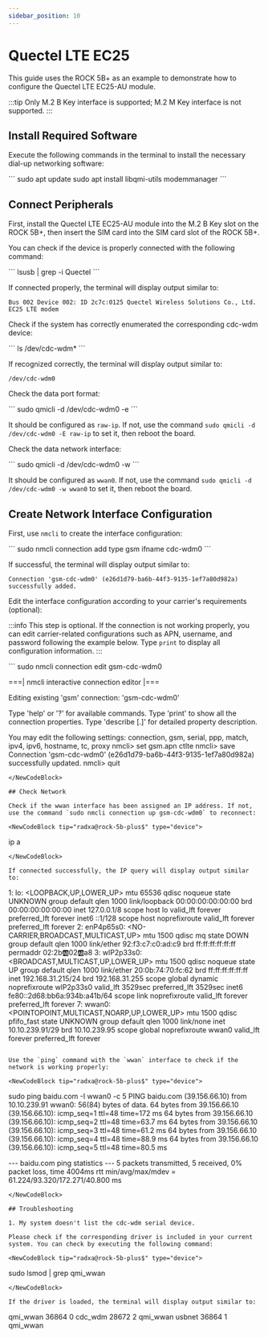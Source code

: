 ```yaml
---
sidebar_position: 10
---
```


# Quectel LTE EC25

This guide uses the ROCK 5B+ as an example to demonstrate how to configure the Quectel LTE EC25-AU module.

:::tip
Only M.2 B Key interface is supported; M.2 M Key interface is not supported.
:::

## Install Required Software

Execute the following commands in the terminal to install the necessary dial-up networking software:

<NewCodeBlock tip="radxa@rock-5b-plus$" type="device">
```
sudo apt update
sudo apt install libqmi-utils modemmanager
```
</NewCodeBlock>

## Connect Peripherals

First, install the Quectel LTE EC25-AU module into the M.2 B Key slot on the ROCK 5B+, then insert the SIM card into the SIM card slot of the ROCK 5B+.

You can check if the device is properly connected with the following command:

<NewCodeBlock tip="radxa@rock-5b-plus$" type="device">
```
lsusb | grep -i Quectel
```
</NewCodeBlock>

If connected properly, the terminal will display output similar to:

```
Bus 002 Device 002: ID 2c7c:0125 Quectel Wireless Solutions Co., Ltd. EC25 LTE modem
```

Check if the system has correctly enumerated the corresponding cdc-wdm device:

<NewCodeBlock tip="radxa@rock-5b-plus$" type="device">
```
ls /dev/cdc-wdm*
```
</NewCodeBlock>

If recognized correctly, the terminal will display output similar to:

```
/dev/cdc-wdm0
```

Check the data port format:

<NewCodeBlock tip="radxa@rock-5b-plus$" type="device">
```
sudo qmicli -d /dev/cdc-wdm0 -e
```
</NewCodeBlock>

It should be configured as `raw-ip`. If not, use the command `sudo qmicli -d /dev/cdc-wdm0 -E raw-ip` to set it, then reboot the board.

Check the data network interface:

<NewCodeBlock tip="radxa@rock-5b-plus$" type="device">
```
sudo qmicli -d /dev/cdc-wdm0 -w
```
</NewCodeBlock>

It should be configured as `wwan0`. If not, use the command `sudo qmicli -d /dev/cdc-wdm0 -w wwan0` to set it, then reboot the board.

## Create Network Interface Configuration

First, use `nmcli` to create the interface configuration:

<NewCodeBlock tip="radxa@rock-5b-plus$" type="device">
```
sudo nmcli connection add type gsm ifname cdc-wdm0
```
</NewCodeBlock>

If successful, the terminal will display output similar to:

```
Connection 'gsm-cdc-wdm0' (e26d1d79-ba6b-44f3-9135-1ef7a80d982a) successfully added.
```

Edit the interface configuration according to your carrier's requirements (optional):

:::info
This step is optional. If the connection is not working properly, you can edit carrier-related configurations such as APN, username, and password following the example below.
Type `print` to display all configuration information.
:::

<NewCodeBlock tip="radxa@rock-5b-plus$" type="device">
```
sudo nmcli connection edit gsm-cdc-wdm0

===| nmcli interactive connection editor |===

Editing existing 'gsm' connection: 'gsm-cdc-wdm0'

Type 'help' or '?' for available commands.
Type 'print' to show all the connection properties.
Type 'describe [<setting>.<prop>]' for detailed property description.

You may edit the following settings: connection, gsm, serial, ppp, match, ipv4, ipv6, hostname, tc, proxy
nmcli> set gsm.apn ctlte
nmcli> save
Connection 'gsm-cdc-wdm0' (e26d1d79-ba6b-44f3-9135-1ef7a80d982a) successfully updated.
nmcli> quit

```
</NewCodeBlock>

## Check Network

Check if the wwan interface has been assigned an IP address. If not, use the command `sudo nmcli connection up gsm-cdc-wdm0` to reconnect:

<NewCodeBlock tip="radxa@rock-5b-plus$" type="device">
```

ip a

```
</NewCodeBlock>

If connected successfully, the IP query will display output similar to:
```

1: lo: <LOOPBACK,UP,LOWER_UP> mtu 65536 qdisc noqueue state UNKNOWN group default qlen 1000
link/loopback 00:00:00:00:00:00 brd 00:00:00:00:00:00
inet 127.0.0.1/8 scope host lo
valid_lft forever preferred_lft forever
inet6 ::1/128 scope host noprefixroute
valid_lft forever preferred_lft forever
2: enP4p65s0: <NO-CARRIER,BROADCAST,MULTICAST,UP> mtu 1500 qdisc mq state DOWN group default qlen 1000
link/ether 92:f3:c7:c0:ad:c9 brd ff:ff:ff:ff:ff:ff permaddr 02:2b:ab:02:ab:a8
3: wlP2p33s0: <BROADCAST,MULTICAST,UP,LOWER_UP> mtu 1500 qdisc noqueue state UP group default qlen 1000
link/ether 20:0b:74:70:fc:62 brd ff:ff:ff:ff:ff:ff
inet 192.168.31.215/24 brd 192.168.31.255 scope global dynamic noprefixroute wlP2p33s0
valid_lft 3529sec preferred_lft 3529sec
inet6 fe80::2d68:bb6a:934b:a41b/64 scope link noprefixroute
valid_lft forever preferred_lft forever
7: wwan0: <POINTOPOINT,MULTICAST,NOARP,UP,LOWER_UP> mtu 1500 qdisc pfifo_fast state UNKNOWN group default qlen 1000
link/none
inet 10.10.239.91/29 brd 10.10.239.95 scope global noprefixroute wwan0
valid_lft forever preferred_lft forever

```

Use the `ping` command with the `wwan` interface to check if the network is working properly:

<NewCodeBlock tip="radxa@rock-5b-plus$" type="device">
```

sudo ping baidu.com -I wwan0 -c 5
PING baidu.com (39.156.66.10) from 10.10.239.91 wwan0: 56(84) bytes of data.
64 bytes from 39.156.66.10 (39.156.66.10): icmp_seq=1 ttl=48 time=172 ms
64 bytes from 39.156.66.10 (39.156.66.10): icmp_seq=2 ttl=48 time=63.7 ms
64 bytes from 39.156.66.10 (39.156.66.10): icmp_seq=3 ttl=48 time=61.2 ms
64 bytes from 39.156.66.10 (39.156.66.10): icmp_seq=4 ttl=48 time=88.9 ms
64 bytes from 39.156.66.10 (39.156.66.10): icmp_seq=5 ttl=48 time=80.5 ms

--- baidu.com ping statistics ---
5 packets transmitted, 5 received, 0% packet loss, time 4004ms
rtt min/avg/max/mdev = 61.224/93.320/172.271/40.800 ms

```
</NewCodeBlock>

## Troubleshooting

1. My system doesn't list the cdc-wdm serial device.

Please check if the corresponding driver is included in your current system. You can check by executing the following command:

<NewCodeBlock tip="radxa@rock-5b-plus$" type="device">
```

sudo lsmod | grep qmi_wwan

```
</NewCodeBlock>

If the driver is loaded, the terminal will display output similar to:
```

qmi_wwan 36864 0
cdc_wdm 28672 2 qmi_wwan
usbnet 36864 1 qmi_wwan

```

```
